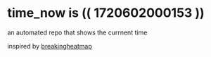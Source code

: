 # time_now is (( 1720602000153 ))

an automated repo that shows the currnent time

inspired by [breakingheatmap](https://github.com/breakingheatmap/breakingheatmap)